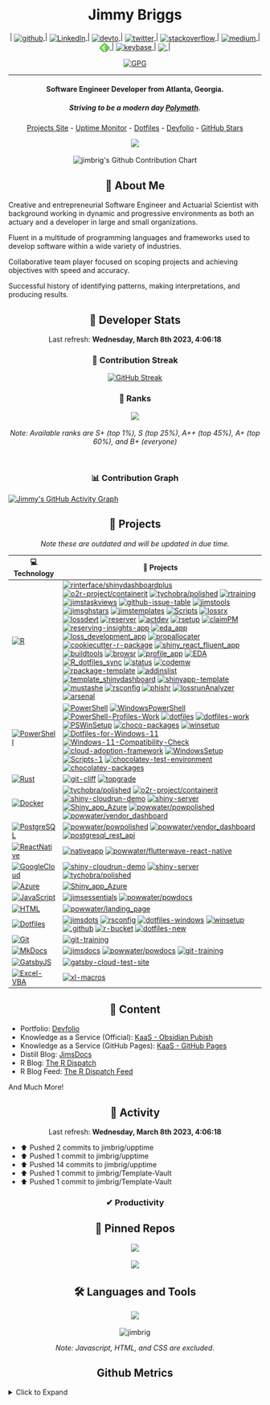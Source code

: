 <!---
Thanks for viewing the source code. #realdevs
-->

<h1 align="center">Jimmy Briggs</h1>

<p align="center"> | 
  <a href="https://github.com/jimbrig" target="blank">
    <img align="center" src="https://img.shields.io/github/followers/jimbrig?label=Follow&style=social" alt="github" />
  </a> | 
  <a href="https://linkedin.com/in/jimbrig" target="blank">
    <img align="center" src="https://img.shields.io/badge/linkedin-%230077B5.svg?style=for-the-badge&logo=linkedin&logoColor=white" alt="LinkedIn" height="18px" />
  </a> | 
  <a href="https://dev.to/jimbrig" target="blank">
    <img align="center" src="https://img.shields.io/badge/dev.to-0A0A0A?style=for-the-badge&logo=dev.to&logoColor=white" alt="devto" height="18px" />
  </a> | 
  <a href="https://twitter.com/jimbrig2011" target="blank">
    <img align="center" src="https://img.shields.io/twitter/follow/jimbrig2011?style=social" alt="twitter" height="18px" />
  </a> | 
  <a href="https://stackoverflow.com/users/jimbrig" target="blank">
    <img align="center" src="https://img.shields.io/badge/-Stackoverflow-FE7A16?style=for-the-badge&logo=stack-overflow&logoColor=white" alt="stackoverflow" height="18px" />
  </a> | 
  <a href="https://medium.com/jimbrig" target="blank">
    <img align="center" src="https://img.shields.io/badge/Medium-12100E?style=for-the-badge&logo=medium&logoColor=white" alt="medium" height="18px" />
  </a> | 
  <a href="https://feedly.com/i/subscription/feed%2Fhttps%3A%2F%2Ffeedly.com%2Ff%2FqOVW62nvaI7U3Fp6BLtRqKnY" target="blank">
    <img align="center" src="assets/feedly.svg" alt="feedly" height="18px" />
  </a> | 
  <a href="https://keybase.io/jimbrig" target="blank">
    <img align="center" src="https://keybase.io/favicon.ico" alt="keybase" height="18px" />
  </a> |
  <a href="https://goodreads.com/jimbrig" target="blank">
    <img align="center" src="https://img.shields.io/badge/Goodreads-F3F1EA?style=for-the-badge&logo=goodreads&logoColor=372213" height="18px" />
   </a> |
</p>

<p align="center"><a href="https://github.com/jimbrig.gpg"><img alt="GPG" src="https://img.shields.io/keybase/pgp/jimbrig?label=PGP"></img></a></p>

<hr>

<h4 align="center">Software Engineer Developer from Atlanta, Georgia.</h4>

<h5 align="center">Striving to be a modern day <em><strong><a href="https://en.wikipedia.org/wiki/Polymath">Polymath</strong></a>.</em></h5>

<p align="center"><a href="https://docs.jimbrig.com/projects">Projects Site</a> - <a href="https://docs.jimbrig.com/upptime">Uptime Monitor</a> - <a href="https://github.com/jimbrig/jimsdots">Dotfiles</a> - <a href="https://docs.jimbrig.com/devpholio">Devfolio</a> - <a href="https://jimsshinyapps.shinyapps.io/jimsghstars">GitHub Stars</a></p>

<p align="center"><a href="https://github.com/jimbrig/jimbrig/actions/workflows/all-actions.yml"><img src="https://github.com/jimbrig/jimbrig/actions/workflows/all-actions.yml/badge.svg?branch=main"></img></a></p>

<p align="center"><img src="https://ghchart.rshah.org/409ba5/jimbrig" alt="jimbrig's Github Contribution Chart" /></p>

<h2 align="center">🧬 About Me</h2>

Creative and entrepreneurial Software Engineer and Actuarial Scientist with background working in dynamic and progressive environments as both an actuary and a developer in large and small organizations.

Fluent in a multitude of programming languages and frameworks used to develop software within a wide variety of industries.

Collaborative team player focused on scoping projects and achieving objectives with speed and accuracy.

Successful history of identifying patterns, making interpretations, and producing results.

<h2 align="center">💪 Developer Stats</h2>

<p align="center">
  Last refresh: 
  <b>Wednesday, March 8th 2023, 4:06:18</b>
</p>

<h3  align="center">📆 Contribution Streak</h3>

<p class="rich-diff-level-zero" align="center">
  <a href="https://github-readme-streak-stats.herokuapp.com/?user=jimbrig&theme=dark" rel="nofollow" class="rech-diff-level-one">
    <img src="https://github-readme-streak-stats.herokuapp.com/?user=jimbrig&theme=dark" alt="GitHub Streak" data-canonical-src="https://github-readme-streak-stats.herokuapp.com/?user=jimbrig&theme=dark" style="max-width:100%;">
   </a>
 </p>
 
 <h3  align="center">🏅 Ranks</h3>

<p align="center">
  <a href="https://github-readme-stats.vercel.app/api?username=jimbrig&count_private=true&show_icons=true&include_all_commits=true&title_color=fff&icon_color=79ff97&text_color=9f9f9f&bg_color=151515">
    <img src="http://github-readme-stats.vercel.app/api?username=jimbrig&count_private=true&show_icons=true&include_all_commits=true&title_color=fff&icon_color=79ff97&text_color=9f9f9f&bg_color=151515" />
  </a>
  <br><p align="center"><em>Note: Available ranks are S+ (top 1%), S (top 25%), A++ (top 45%), A+ (top 60%), and B+ (everyone)</em></p>
</p>

<br>

<h3 align="center">📊 Contribution Graph</h3>

 [![Jimmy's GitHub Activity Graph](https://activity-graph.herokuapp.com/graph?username=jimbrig&theme=xcode)](https://github.com/jimbrig)

<h2 align="center">🏁 Projects</h2>
<p align="center"><em>Note these are outdated and will be updated in due time.</em></p>

<!-- START OF PROFILE STACK, DO NOT REMOVE -->
| 💻 **Technology** | 🚀 **Projects** |
| - | - |
| [![R](https://img.shields.io/static/v1?label=&message=R&color=276DC3&logo=r&logoColor=FFFFFF)](https://www.r-project.org/) | [![rinterface/shinydashboardplus](https://img.shields.io/static/v1?label=&message=shinydashboardplus&color=000605&logo=github&logoColor=FFFFFF&labelColor=000605)](https://github.com/rinterface/shinydashboardplus) [![o2r-project/containerit](https://img.shields.io/static/v1?label=&message=containerit&color=000605&logo=github&logoColor=FFFFFF&labelColor=000605)](https://github.com/o2r-project/containerit) [![tychobra/polished](https://img.shields.io/static/v1?label=&message=polished&color=000605&logo=github&logoColor=FFFFFF&labelColor=000605)](https://github.com/tychobra/polished) [![rtraining](https://img.shields.io/static/v1?label=&message=rtraining&color=000605&logo=github&logoColor=FFFFFF&labelColor=000605)](https://github.com/jimbrig/rtraining) [![jimstaskviews](https://img.shields.io/static/v1?label=&message=jimstaskviews&color=000605&logo=github&logoColor=FFFFFF&labelColor=000605)](https://github.com/jimbrig/jimstaskviews) [![github-issue-table](https://img.shields.io/static/v1?label=&message=github-issue-table&color=000605&logo=github&logoColor=FFFFFF&labelColor=000605)](https://github.com/jimbrig/github-issue-table) [![jimstools](https://img.shields.io/static/v1?label=&message=jimstools&color=000605&logo=github&logoColor=FFFFFF&labelColor=000605)](https://github.com/jimbrig/jimstools) [![jimsghstars](https://img.shields.io/static/v1?label=&message=jimsghstars&color=000605&logo=github&logoColor=FFFFFF&labelColor=000605)](https://github.com/jimbrig/jimsghstars) [![jimstemplates](https://img.shields.io/static/v1?label=&message=jimstemplates&color=000605&logo=github&logoColor=FFFFFF&labelColor=000605)](https://github.com/jimbrig/jimstemplates) [![Scripts](https://img.shields.io/static/v1?label=&message=Scripts&color=000605&logo=github&logoColor=FFFFFF&labelColor=000605)](https://github.com/jimbrig/Scripts) [![lossrx](https://img.shields.io/static/v1?label=&message=lossrx&color=000605&logo=github&logoColor=FFFFFF&labelColor=000605)](https://github.com/jimbrig/lossrx) [![lossdevt](https://img.shields.io/static/v1?label=&message=lossdevt&color=000605&logo=github&logoColor=FFFFFF&labelColor=000605)](https://github.com/jimbrig/lossdevt) [![reserver](https://img.shields.io/static/v1?label=&message=reserver&color=000605&logo=github&logoColor=FFFFFF&labelColor=000605)](https://github.com/jimbrig/reserver) [![actdev](https://img.shields.io/static/v1?label=&message=actdev&color=000605&logo=github&logoColor=FFFFFF&labelColor=000605)](https://github.com/jimbrig/actdev) [![rsetup](https://img.shields.io/static/v1?label=&message=rsetup&color=000605&logo=github&logoColor=FFFFFF&labelColor=000605)](https://github.com/jimbrig/rsetup) [![claimPM](https://img.shields.io/static/v1?label=&message=claimPM&color=000605&logo=github&logoColor=FFFFFF&labelColor=000605)](https://github.com/jimbrig/claimPM) [![reserving-insights-app](https://img.shields.io/static/v1?label=&message=reserving-insights-app&color=000605&logo=github&logoColor=FFFFFF&labelColor=000605)](https://github.com/jimbrig/reserving-insights-app) [![eda_app](https://img.shields.io/static/v1?label=&message=eda_app&color=000605&logo=github&logoColor=FFFFFF&labelColor=000605)](https://github.com/jimbrig/eda_app) [![loss_development_app](https://img.shields.io/static/v1?label=&message=loss_development_app&color=000605&logo=github&logoColor=FFFFFF&labelColor=000605)](https://github.com/jimbrig/loss_development_app) [![propallocater](https://img.shields.io/static/v1?label=&message=propallocater&color=000605&logo=github&logoColor=FFFFFF&labelColor=000605)](https://github.com/jimbrig/propallocater) [![cookiecutter-r-package](https://img.shields.io/static/v1?label=&message=cookiecutter-r-package&color=000605&logo=github&logoColor=FFFFFF&labelColor=000605)](https://github.com/jimbrig/cookiecutter-r-package) [![shiny_react_fliuent_app](https://img.shields.io/static/v1?label=&message=shiny_react_fliuent_app&color=000605&logo=github&logoColor=FFFFFF&labelColor=000605)](https://github.com/jimbrig/shiny_react_fliuent_app) [![buildtools](https://img.shields.io/static/v1?label=&message=buildtools&color=000605&logo=github&logoColor=FFFFFF&labelColor=000605)](https://github.com/jimbrig/buildtools) [![browsr](https://img.shields.io/static/v1?label=&message=browsr&color=000605&logo=github&logoColor=FFFFFF&labelColor=000605)](https://github.com/jimbrig/browsr) [![profile_app](https://img.shields.io/static/v1?label=&message=profile_app&color=000605&logo=github&logoColor=FFFFFF&labelColor=000605)](https://github.com/jimbrig/profile_app) [![EDA](https://img.shields.io/static/v1?label=&message=EDA&color=000605&logo=github&logoColor=FFFFFF&labelColor=000605)](https://github.com/jimbrig/EDA) [![R_dotfiles_sync](https://img.shields.io/static/v1?label=&message=R_dotfiles_sync&color=000605&logo=github&logoColor=FFFFFF&labelColor=000605)](https://github.com/jimbrig/R_dotfiles_sync) [![status](https://img.shields.io/static/v1?label=&message=status&color=000605&logo=github&logoColor=FFFFFF&labelColor=000605)](https://github.com/jimbrig/status) [![codemw](https://img.shields.io/static/v1?label=&message=codemw&color=000605&logo=github&logoColor=FFFFFF&labelColor=000605)](https://github.com/jimbrig/codemw) [![rpackage-template](https://img.shields.io/static/v1?label=&message=rpackage-template&color=000605&logo=github&logoColor=FFFFFF&labelColor=000605)](https://github.com/jimbrig/rpackage-template) [![addinslist](https://img.shields.io/static/v1?label=&message=addinslist&color=000605&logo=github&logoColor=FFFFFF&labelColor=000605)](https://github.com/jimbrig/addinslist) [![template_shinydashboard](https://img.shields.io/static/v1?label=&message=template_shinydashboard&color=000605&logo=github&logoColor=FFFFFF&labelColor=000605)](https://github.com/jimbrig/template_shinydashboard) [![shinyapp-template](https://img.shields.io/static/v1?label=&message=shinyapp-template&color=000605&logo=github&logoColor=FFFFFF&labelColor=000605)](https://github.com/jimbrig/shinyapp-template) [![mustashe](https://img.shields.io/static/v1?label=&message=mustashe&color=000605&logo=github&logoColor=FFFFFF&labelColor=000605)](https://github.com/jimbrig/mustashe) [![rsconfig](https://img.shields.io/static/v1?label=&message=rsconfig&color=000605&logo=github&logoColor=FFFFFF&labelColor=000605)](https://github.com/jimbrig/rsconfig) [![phishr](https://img.shields.io/static/v1?label=&message=phishr&color=000605&logo=github&logoColor=FFFFFF&labelColor=000605)](https://github.com/jimbrig/phishr) [![lossrunAnalyzer](https://img.shields.io/static/v1?label=&message=lossrunAnalyzer&color=000605&logo=github&logoColor=FFFFFF&labelColor=000605)](https://github.com/jimbrig/lossrunAnalyzer) [![arsenal](https://img.shields.io/static/v1?label=&message=arsenal&color=000605&logo=github&logoColor=FFFFFF&labelColor=000605)](https://github.com/jimbrig/arsenal) |
| [![PowerShell](https://img.shields.io/static/v1?label=&message=PowerShell&color=5391FE&logo=powershell&logoColor=FFFFFF)](https://docs.microsoft.com/en-us/powershell/) | [![PowerShell](https://img.shields.io/static/v1?label=&message=PowerShell&color=000605&logo=github&logoColor=FFFFFF&labelColor=000605)](https://github.com/jimbrig/PowerShell) [![WindowsPowerShell](https://img.shields.io/static/v1?label=&message=WindowsPowerShell&color=000605&logo=github&logoColor=FFFFFF&labelColor=000605)](https://github.com/jimbrig/WindowsPowerShell) [![PowerShell-Profiles-Work](https://img.shields.io/static/v1?label=&message=PowerShell-Profiles-Work&color=000605&logo=github&logoColor=FFFFFF&labelColor=000605)](https://github.com/jimbrig/PowerShell-Profiles-Work) [![dotfiles](https://img.shields.io/static/v1?label=&message=dotfiles&color=000605&logo=github&logoColor=FFFFFF&labelColor=000605)](https://github.com/jimbrig/dotfiles) [![dotfiles-work](https://img.shields.io/static/v1?label=&message=dotfiles-work&color=000605&logo=github&logoColor=FFFFFF&labelColor=000605)](https://github.com/jimbrig/dotfiles-work) [![PSWinSetup](https://img.shields.io/static/v1?label=&message=PSWinSetup&color=000605&logo=github&logoColor=FFFFFF&labelColor=000605)](https://github.com/jimbrig/PSWinSetup) [![choco-packages](https://img.shields.io/static/v1?label=&message=choco-packages&color=000605&logo=github&logoColor=FFFFFF&labelColor=000605)](https://github.com/jimbrig/choco-packages) [![winsetup](https://img.shields.io/static/v1?label=&message=winsetup&color=000605&logo=github&logoColor=FFFFFF&labelColor=000605)](https://github.com/jimbrig/winsetup) [![Dotfiles-for-Windows-11](https://img.shields.io/static/v1?label=&message=Dotfiles-for-Windows-11&color=000605&logo=github&logoColor=FFFFFF&labelColor=000605)](https://github.com/jimbrig/Dotfiles-for-Windows-11) [![Windows-11-Compatibility-Check](https://img.shields.io/static/v1?label=&message=Windows-11-Compatibility-Check&color=000605&logo=github&logoColor=FFFFFF&labelColor=000605)](https://github.com/jimbrig/Windows-11-Compatibility-Check) [![cloud-adoption-framework](https://img.shields.io/static/v1?label=&message=cloud-adoption-framework&color=000605&logo=github&logoColor=FFFFFF&labelColor=000605)](https://github.com/jimbrig/cloud-adoption-framework) [![WindowsSetup](https://img.shields.io/static/v1?label=&message=WindowsSetup&color=000605&logo=github&logoColor=FFFFFF&labelColor=000605)](https://github.com/jimbrig/WindowsSetup) [![Scripts-1](https://img.shields.io/static/v1?label=&message=Scripts-1&color=000605&logo=github&logoColor=FFFFFF&labelColor=000605)](https://github.com/jimbrig/Scripts-1) [![chocolatey-test-environment](https://img.shields.io/static/v1?label=&message=chocolatey-test-environment&color=000605&logo=github&logoColor=FFFFFF&labelColor=000605)](https://github.com/jimbrig/chocolatey-test-environment) [![chocolatey-packages](https://img.shields.io/static/v1?label=&message=chocolatey-packages&color=000605&logo=github&logoColor=FFFFFF&labelColor=000605)](https://github.com/jimbrig/chocolatey-packages) |
| [![Rust](https://img.shields.io/static/v1?label=&message=Rust&color=643022&logo=rust&logoColor=FFFFFF)](https://rust.com/) | [![git-cliff](https://img.shields.io/static/v1?label=&message=git-cliff&color=000605&logo=github&logoColor=FFFFFF&labelColor=000605)](https://github.com/jimbrig/git-cliff) [![topgrade](https://img.shields.io/static/v1?label=&message=topgrade&color=000605&logo=github&logoColor=FFFFFF&labelColor=000605)](https://github.com/jimbrig/topgrade) |
| [![Docker](https://img.shields.io/static/v1?label=&message=Docker&color=2496ED&logo=docker&logoColor=FFFFFF)](https://www.docker.com/) | [![tychobra/polished](https://img.shields.io/static/v1?label=&message=polished&color=000605&logo=github&logoColor=FFFFFF&labelColor=000605)](https://github.com/tychobra/polished) [![o2r-project/containerit](https://img.shields.io/static/v1?label=&message=containerit&color=000605&logo=github&logoColor=FFFFFF&labelColor=000605)](https://github.com/o2r-project/containerit) [![shiny-cloudrun-demo](https://img.shields.io/static/v1?label=&message=shiny-cloudrun-demo&color=000605&logo=github&logoColor=FFFFFF&labelColor=000605)](https://github.com/jimbrig/shiny-cloudrun-demo) [![shiny-server](https://img.shields.io/static/v1?label=&message=shiny-server&color=000605&logo=github&logoColor=FFFFFF&labelColor=000605)](https://github.com/jimbrig/shiny-server) [![Shiny_app_Azure](https://img.shields.io/static/v1?label=&message=Shiny_app_Azure&color=000605&logo=github&logoColor=FFFFFF&labelColor=000605)](https://github.com/jimbrig/Shiny_app_Azure) [![powwater/powpolished](https://img.shields.io/static/v1?label=&message=powpolished&color=000605&logo=github&logoColor=FFFFFF&labelColor=000605)](https://github.com/powwater/powpolished) [![powwater/vendor_dashboard](https://img.shields.io/static/v1?label=&message=vendor_dashboard&color=000605&logo=github&logoColor=FFFFFF&labelColor=000605)](https://github.com/powwater/vendor_dashboard) |
| [![PostgreSQL](https://img.shields.io/static/v1?label=&message=PostgreSQL&color=336791&logo=postgresql&logoColor=FFFFFF)](https://postgres.org) | [![powwater/powpolished](https://img.shields.io/static/v1?label=&message=powpolished&color=000605&logo=github&logoColor=FFFFFF&labelColor=000605)](https://github.com/powwater/powpolished) [![powwater/vendor_dashboard](https://img.shields.io/static/v1?label=&message=vendor_dashboard&color=000605&logo=github&logoColor=FFFFFF&labelColor=000605)](https://github.com/powwater/vendor_dashboard) [![postgresql_rest_api](https://img.shields.io/static/v1?label=&message=postgresql_rest_api&color=000605&logo=github&logoColor=FFFFFF&labelColor=000605)](https://github.com/jimbrig/postgresql_rest_api) |
| [![ReactNative](https://img.shields.io/static/v1?label=&message=ReactNative&color=61DAFB&logo=react&logoColor=FFFFFF)](https://reactnative.com/) | [![nativeapp](https://img.shields.io/static/v1?label=&message=nativeapp&color=000605&logo=github&logoColor=FFFFFF&labelColor=000605)](https://github.com/jimbrig/nativeapp) [![powwater/flutterwave-react-native](https://img.shields.io/static/v1?label=&message=flutterwave-react-native&color=000605&logo=github&logoColor=FFFFFF&labelColor=000605)](https://github.com/powwater/flutterwave-react-native) |
| [![GoogleCloud](https://img.shields.io/static/v1?label=&message=GoogleCloud&color=4285F4&logo=google%20cloud&logoColor=FFFFFF)](https://cloud.google.com/) | [![shiny-cloudrun-demo](https://img.shields.io/static/v1?label=&message=shiny-cloudrun-demo&color=000605&logo=github&logoColor=FFFFFF&labelColor=000605)](https://github.com/jimbrig/shiny-cloudrun-demo) [![shiny-server](https://img.shields.io/static/v1?label=&message=shiny-server&color=000605&logo=github&logoColor=FFFFFF&labelColor=000605)](https://github.com/jimbrig/shiny-server) [![tychobra/polished](https://img.shields.io/static/v1?label=&message=polished&color=000605&logo=github&logoColor=FFFFFF&labelColor=000605)](https://github.com/tychobra/polished) |
| [![Azure](https://img.shields.io/static/v1?label=&message=Azure&color=0089D6&logo=microsoft%20azure&logoColor=FFFFFF)](https://azure.microsoft.com/en-us/) | [![Shiny_app_Azure](https://img.shields.io/static/v1?label=&message=Shiny_app_Azure&color=000605&logo=github&logoColor=FFFFFF&labelColor=000605)](https://github.com/jimbrig/Shiny_app_Azure) |
| [![JavaScript](https://img.shields.io/static/v1?label=&message=JavaScript&color=F7DF1E&logo=javascript&logoColor=FFFFFF)](https://javascript.com) | [![jimsessentials](https://img.shields.io/static/v1?label=&message=jimsessentials&color=000605&logo=github&logoColor=FFFFFF&labelColor=000605)](https://github.com/jimbrig/jimsessentials) [![powwater/powdocs](https://img.shields.io/static/v1?label=&message=powdocs&color=000605&logo=github&logoColor=FFFFFF&labelColor=000605)](https://github.com/powwater/powdocs) |
| [![HTML](https://img.shields.io/static/v1?label=&message=HTML&color=E34F26&logo=html5&logoColor=FFFFFF)](https://www.w3schools.com/html/) | [![powwater/landing_page](https://img.shields.io/static/v1?label=&message=landing_page&color=000605&logo=github&logoColor=FFFFFF&labelColor=000605)](https://github.com/powwater/landing_page) |
| [![Dotfiles](https://img.shields.io/static/v1?label=&message=Dotfiles&color=4D4D4D&logo=windows%20terminal&logoColor=FFFFFF)](https://docs.microsoft.com/en-us/windows/dev-environment/overview) | [![jimsdots](https://img.shields.io/static/v1?label=&message=jimsdots&color=000605&logo=github&logoColor=FFFFFF&labelColor=000605)](https://github.com/jimbrig/jimsdots) [![rsconfig](https://img.shields.io/static/v1?label=&message=rsconfig&color=000605&logo=github&logoColor=FFFFFF&labelColor=000605)](https://github.com/jimbrig/rsconfig) [![dotfiles-windows](https://img.shields.io/static/v1?label=&message=dotfiles-windows&color=000605&logo=github&logoColor=FFFFFF&labelColor=000605)](https://github.com/jimbrig/dotfiles-windows) [![winsetup](https://img.shields.io/static/v1?label=&message=winsetup&color=000605&logo=github&logoColor=FFFFFF&labelColor=000605)](https://github.com/jimbrig/winsetup) [![.github](https://img.shields.io/static/v1?label=&message=.github&color=000605&logo=github&logoColor=FFFFFF&labelColor=000605)](https://github.com/jimbrig/.github) [![r-bucket](https://img.shields.io/static/v1?label=&message=r-bucket&color=000605&logo=github&logoColor=FFFFFF&labelColor=000605)](https://github.com/jimbrig/r-bucket) [![dotfiles-new](https://img.shields.io/static/v1?label=&message=dotfiles-new&color=000605&logo=github&logoColor=FFFFFF&labelColor=000605)](https://github.com/jimbrig/dotfiles-new) |
| [![Git](https://img.shields.io/static/v1?label=&message=Git&color=F05032&logo=git&logoColor=FFFFFF)](https://git-scm.com/) | [![git-training](https://img.shields.io/static/v1?label=&message=git-training&color=000605&logo=github&logoColor=FFFFFF&labelColor=000605)](https://github.com/jimbrig/git-training) |
| [![MkDocs](https://img.shields.io/static/v1?label=&message=MkDocs&color=000000&logo=markdown&logoColor=FFFFFF)](https://www.mkdocs.org/) | [![jimsdocs](https://img.shields.io/static/v1?label=&message=jimsdocs&color=000605&logo=github&logoColor=FFFFFF&labelColor=000605)](https://github.com/jimbrig/jimsdocs) [![powwater/powdocs](https://img.shields.io/static/v1?label=&message=powdocs&color=000605&logo=github&logoColor=FFFFFF&labelColor=000605)](https://github.com/powwater/powdocs) [![git-training](https://img.shields.io/static/v1?label=&message=git-training&color=000605&logo=github&logoColor=FFFFFF&labelColor=000605)](https://github.com/jimbrig/git-training) |
| [![GatsbyJS](https://img.shields.io/static/v1?label=&message=GatsbyJS&color=663399&logo=gatsby&logoColor=FFFFFF)](https://www.gatsbyjs.com/) | [![gatsby-cloud-test-site](https://img.shields.io/static/v1?label=&message=gatsby-cloud-test-site&color=000605&logo=github&logoColor=FFFFFF&labelColor=000605)](https://github.com/jimbrig/gatsby-cloud-test-site) |
| [![Excel-VBA](https://img.shields.io/static/v1?label=&message=Excel-VBA&color=217346&logo=microsoft%20excel&logoColor=FFFFFF)](excel.com) | [![xl-macros](https://img.shields.io/static/v1?label=&message=xl-macros&color=000605&logo=github&logoColor=FFFFFF&labelColor=000605)](https://github.com/jimbrig/xl-macros) |
<!-- END OF PROFILE STACK, DO NOT REMOVE -->

<h2 align="center">📃 Content</h2>

- Portfolio: [Devfolio](https://devfolio.jimbrig.com)
- Knowledge as a Service (Official): [KaaS - Obsidian Pubish](https://publish.obsidian.md/kaas-published/) 
- Knowledge as a Service (GitHub Pages): [KaaS - GitHub Pages](https://kaas.jimbrig.com/)  
- Distill Blog: [JimsDocs](https://jimbrig.github.io/jimsdocs/)
- R Blog: [The R Dispatch](https://therdispatch.jimbrig.com/) 
- R Blog Feed: [The R Dispatch Feed](https://feedly.com/i/subscription/feed%2Fhttps%3A%2F%2Ffeedly.com%2Ff%2FqOVW62nvaI7U3Fp6BLtRqKnY)

And Much More!

<!-- BLOG-POST-LIST:START -->
<!--FEED:{"rows": 5, "select": ["feed"], "raw": true, "title": true }-->
<!-- BLOG-POST-LIST:END -->

<h2 align="center">💼 Activity</h2>

<p align="center">
  Last refresh: 
  <b>Wednesday, March 8th 2023, 4:06:18</b>
</p>

* ⬆️ Pushed 2 commits to jimbrig/upptime
* ⬆️ Pushed 1 commit to jimbrig/upptime
* ⬆️ Pushed 14 commits to jimbrig/upptime
* ⬆️ Pushed 1 commit to jimbrig/Template-Vault
* ⬆️ Pushed 1 commit to jimbrig/Template-Vault

<h3 align="center">✔ Productivity</h3>

<!-- TODO-IST:START -->
<!-- TODO-IST:END -->

<h2 align="center">📌 Pinned Repos</h2>

<p align="center">
 <a href="https://github.com/jimbrig/jimsdots">
   <img src="https://github-readme-stats.vercel.app/api/pin/?username=jimbrig&repo=jimsdots">
 </a>
</p>

<p align="center">
 <a href="https://github.com/jimbrig/jimstools">
   <img src="https://github-readme-stats.vercel.app/api/pin/?username=jimbrig&repo=jimstools">
 </a>
</p>

<h2 align="center">🛠 Languages and Tools</h2>

<p align="center"><a href="https://stackshare.io/jimbrig/developer-tools"><img src="http://img.shields.io/badge/Tech-Stack-0690fa.svg?style=flat"/></a></p>

<p align="center"><img src="https://github-readme-stats.vercel.app/api/top-langs?username=jimbrig&show_icons=true&locale=en&hide=html,javascript,css" alt="jimbrig" /></p>
<p align="center"><em>Note: Javascript, HTML, and CSS are excluded.</em></p>

<h2 align="center">Github Metrics</h2>

<details><summary>Click to Expand</summary>
  <p align="center">
    <a href="#" target="blank"><img align="center" src="github-metrics.svg" /></a>
  </p>
</details>